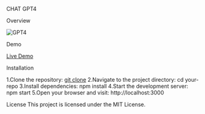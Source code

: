 CHAT GPT4

Overview 

![GPT4](https://github.com/rohitgaikwad-dev/ChatGPT4/assets/61135868/a7f92bf7-981e-4e08-866c-61d8d2f9bb38)

Demo

[Live Demo]([https://your-demo-link.com](https://chat-gpt-4-rohitgaikwad-dev.vercel.app/)https://chat-gpt-4-rohitgaikwad-dev.vercel.app/)


Installation

1.Clone the repository: [git clone](https://github.com/rohitgaikwad-dev/ChatGPT4.git)
2.Navigate to the project directory: cd your-repo
3.Install dependencies: npm install
4.Start the development server: npm start
5.Open your browser and visit: http://localhost:3000

License
This project is licensed under the MIT License.
